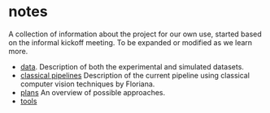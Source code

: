 # notes

A collection of information about the project for our own use, started based on the informal kickoff meeting.
To be expanded or modified as we learn more.

- [data](./data.md).
    Description of both the experimental and simulated datasets.
- [classical pipelines](./classical_pipeline.md)
    Description of the current pipeline using classical computer vision techniques by Floriana.
- [plans](./plans.md)
    An overview of possible approaches.
- [tools](./tools.md)
